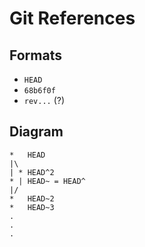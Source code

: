 # Git References

## Formats

- `HEAD`
- `68b6f0f`
- `rev...` (?)

## Diagram

```
*   HEAD
|\
| * HEAD^2
* | HEAD~ = HEAD^
|/
*   HEAD~2
*   HEAD~3
.
.
.
```
